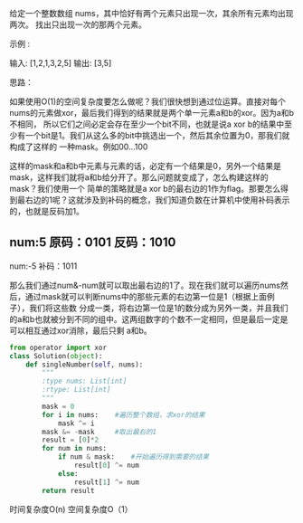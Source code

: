 给定一个整数数组 nums，其中恰好有两个元素只出现一次，其余所有元素均出现两次。 找出只出现一次的那两个元素。

示例 :

输入: [1,2,1,3,2,5]
输出: [3,5]

思路：

如果使用O(1)的空间复杂度要怎么做呢？我们很快想到通过位运算。直接对每个nums的元素做xor，最后我们得到的结果就是两个单一元素a和b的xor。因为a和b不相同，
所以它们之间必定会存在至少一个bit不同，也就是说a xor b的结果中至少有一个bit是1。我们从这么多的bit中挑选出一个，然后其余位置为0，那我们就构成了这样的
一种mask。例如00...100

这样的mask和a和b中元素与元素的话，必定有一个结果是0，另外一个结果是mask，这样我们就将a和b给分开了。那么问题就变成了，怎么构建这样的mask？我们使用一个
简单的策略就是a xor b的最右边的1作为flag。那要怎么得到最右边的1呢？这就涉及到补码的概念，我们知道负数在计算机中使用补码表示的，也就是反码加1。

num:5
原码：0101
反码：1010
---------
num:-5
补码：1011

那么我们通过num&-num就可以取出最右边的1了。现在我们就可以遍历nums然后，通过mask就可以判断nums中的那些元素的右边第一位是1（根据上面例子），我们将这些数
分成一类，将右边第一位是1的数分成为另外一类，并且我们的a和b也就被分到不同的组中。这两组数字的个数不一定相同，但是最后一定是可以相互通过xor消除，最后只剩
a和b。

```py
from operator import xor
class Solution(object):
    def singleNumber(self, nums):
        """
        :type nums: List[int]
        :rtype: List[int]
        """
        mask = 0
        for i in nums:    #遍历整个数组，求xor的结果
            mask ^= i     
        mask &= -mask     #取出最右的1
        result = [0]*2    
        for num in nums:    
            if num & mask:    #开始遍历得到需要的结果
                result[0] ^= num
            else:
                result[1] ^= num
        return result
```
时间复杂度O(n)
空间复杂度O（1）
